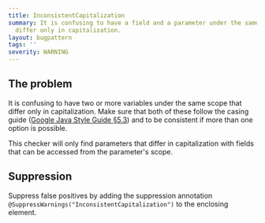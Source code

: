 ```yaml
---
title: InconsistentCapitalization
summary: It is confusing to have a field and a parameter under the same scope that
  differ only in capitalization.
layout: bugpattern
tags: ''
severity: WARNING
---
```


<!--
*** AUTO-GENERATED, DO NOT MODIFY ***
To make changes, edit the @BugPattern annotation or the explanation in docs/bugpattern.
-->


## The problem
It is confusing to have two or more variables under the same scope that differ
only in capitalization. Make sure that both of these follow the casing guide
([Google Java Style Guide §5.3][styleCamelCase]) and to be consistent if more
than one option is possible.

This checker will only find parameters that differ in capitalization with fields
that can be accessed from the parameter's scope.

[styleCamelCase]: https://google.github.io/styleguide/javaguide.html#s5.3-camel-case

## Suppression
Suppress false positives by adding the suppression annotation `@SuppressWarnings("InconsistentCapitalization")` to the enclosing element.
